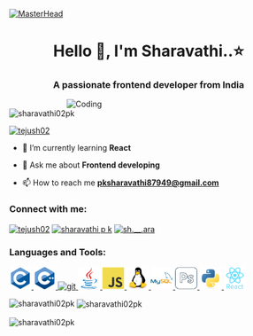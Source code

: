 [![MasterHead](https://visme.co/blog/wp-content/uploads/2020/03/animation-software-header-wide.gif)](https://sharavathi02pk.io)
<h1 align="center">Hello 👋, I'm Sharavathi..⭐</h1>
<h3 align="center">A passionate frontend developer from India</h3>
<img align="right" alt="Coding" width="400" src="https://i.pinimg.com/originals/e7/26/c7/e726c74ac081eed50feee1433d12c998.gif">
<p align="left"> <img src="https://komarev.com/ghpvc/?username=sharavathi02pk&label=Profile%20views&color=0e75b6&style=flat" alt="sharavathi02pk" /> </p>

<p align="left"> <a href="https://twitter.com/tejush02" target="blank"><img src="https://img.shields.io/twitter/follow/tejush02?logo=twitter&style=for-the-badge" alt="tejush02" /></a> </p>

- 🌱 I’m currently learning **React**

- 💬 Ask me about **Frontend developing**

- 📫 How to reach me **pksharavathi87949@gmail.com**

<h3 align="left">Connect with me:</h3>
<p align="left">
<a href="https://twitter.com/tejush02" target="blank"><img align="center" src="https://raw.githubusercontent.com/rahuldkjain/github-profile-readme-generator/master/src/images/icons/Social/twitter.svg" alt="tejush02" height="30" width="40" /></a>
<a href="https://linkedin.com/in/sharavathi p k" target="blank"><img align="center" src="https://raw.githubusercontent.com/rahuldkjain/github-profile-readme-generator/master/src/images/icons/Social/linked-in-alt.svg" alt="sharavathi p k" height="30" width="40" /></a>
<a href="https://instagram.com/sh.__.ara" target="blank"><img align="center" src="https://raw.githubusercontent.com/rahuldkjain/github-profile-readme-generator/master/src/images/icons/Social/instagram.svg" alt="sh.__.ara" height="30" width="40" /></a>
</p>

<h3 align="left">Languages and Tools:</h3>
<p align="left"> <a href="https://www.cprogramming.com/" target="_blank" rel="noreferrer"> <img src="https://raw.githubusercontent.com/devicons/devicon/master/icons/c/c-original.svg" alt="c" width="40" height="40"/> </a> <a href="https://www.w3schools.com/cpp/" target="_blank" rel="noreferrer"> <img src="https://raw.githubusercontent.com/devicons/devicon/master/icons/cplusplus/cplusplus-original.svg" alt="cplusplus" width="40" height="40"/> </a> <a href="https://git-scm.com/" target="_blank" rel="noreferrer"> <img src="https://www.vectorlogo.zone/logos/git-scm/git-scm-icon.svg" alt="git" width="40" height="40"/> </a> <a href="https://www.java.com" target="_blank" rel="noreferrer"> <img src="https://raw.githubusercontent.com/devicons/devicon/master/icons/java/java-original.svg" alt="java" width="40" height="40"/> </a> <a href="https://developer.mozilla.org/en-US/docs/Web/JavaScript" target="_blank" rel="noreferrer"> <img src="https://raw.githubusercontent.com/devicons/devicon/master/icons/javascript/javascript-original.svg" alt="javascript" width="40" height="40"/> </a> <a href="https://www.linux.org/" target="_blank" rel="noreferrer"> <img src="https://raw.githubusercontent.com/devicons/devicon/master/icons/linux/linux-original.svg" alt="linux" width="40" height="40"/> </a> <a href="https://www.mysql.com/" target="_blank" rel="noreferrer"> <img src="https://raw.githubusercontent.com/devicons/devicon/master/icons/mysql/mysql-original-wordmark.svg" alt="mysql" width="40" height="40"/> </a> <a href="https://www.photoshop.com/en" target="_blank" rel="noreferrer"> <img src="https://raw.githubusercontent.com/devicons/devicon/master/icons/photoshop/photoshop-line.svg" alt="photoshop" width="40" height="40"/> </a> <a href="https://www.python.org" target="_blank" rel="noreferrer"> <img src="https://raw.githubusercontent.com/devicons/devicon/master/icons/python/python-original.svg" alt="python" width="40" height="40"/> </a> <a href="https://reactjs.org/" target="_blank" rel="noreferrer"> <img src="https://raw.githubusercontent.com/devicons/devicon/master/icons/react/react-original-wordmark.svg" alt="react" width="40" height="40"/> </a> </p>

<p><img align="left" src="https://github-readme-stats.vercel.app/api/top-langs?username=sharavathi02pk&show_icons=true&locale=en&layout=compact" alt="sharavathi02pk" /></p>

<p>&nbsp;<img align="center" src="https://github-readme-stats.vercel.app/api?username=sharavathi02pk&show_icons=true&locale=en" alt="sharavathi02pk" /></p>

<p><img align="center" src="https://github-readme-streak-stats.herokuapp.com/?user=sharavathi02pk&" alt="sharavathi02pk" /></p>
